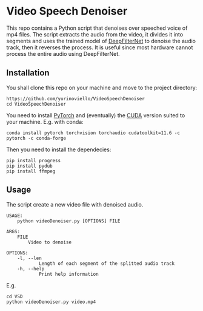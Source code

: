 # Video Speech Denoiser

This repo contains a Python script that denoises over speeched voice of mp4 files. The script extracts the audio from the video, it divides it into segments and uses the trained model of [DeepFilterNet](https://github.com/Rikorose/DeepFilterNet) to denoise the audio track, then it reverses the process. It is useful since most hardware cannot process the entire audio using DeepFilterNet.

## Installation

You shall clone this repo on your machine and move to the project directory:
```shell
https://github.com/yurinoviello/VideoSpeechDenoiser
cd VideoSpeechDenoiser
```

You need to install [PyTorch](https://pytorch.org/get-started/locally/) and (eventually) the [CUDA](https://developer.nvidia.com/cuda-zone) version suited to your machine. E.g. with conda:
```shell
conda install pytorch torchvision torchaudio cudatoolkit=11.6 -c pytorch -c conda-forge
```

Then you need to install the dependecies:
```shell
pip install progress
pip install pydub
pip install ffmpeg
```

## Usage

The script create a new video file with denoised audio.
```
USAGE:
    python videoDenoiser.py [OPTIONS] FILE

ARGS:
    FILE
    	Video to denoise

OPTIONS:
    -l, --len
            Length of each segment of the splitted audio track
    -h, --help
            Print help information
```
E.g.
```shell
cd VSD
python videoDenoiser.py video.mp4
```
